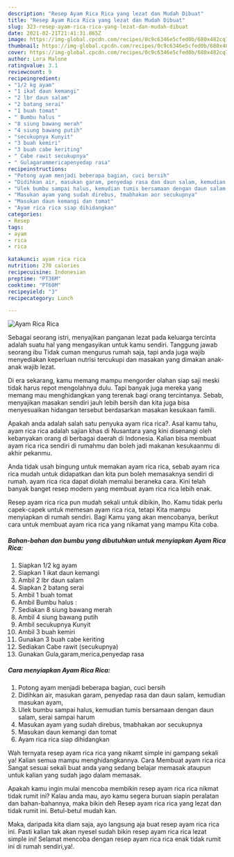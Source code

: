 ```yaml
---
description: "Resep Ayam Rica Rica yang lezat dan Mudah Dibuat"
title: "Resep Ayam Rica Rica yang lezat dan Mudah Dibuat"
slug: 323-resep-ayam-rica-rica-yang-lezat-dan-mudah-dibuat
date: 2021-02-21T21:41:31.865Z
image: https://img-global.cpcdn.com/recipes/0c9c6346e5cfed0b/680x482cq70/ayam-rica-rica-foto-resep-utama.jpg
thumbnail: https://img-global.cpcdn.com/recipes/0c9c6346e5cfed0b/680x482cq70/ayam-rica-rica-foto-resep-utama.jpg
cover: https://img-global.cpcdn.com/recipes/0c9c6346e5cfed0b/680x482cq70/ayam-rica-rica-foto-resep-utama.jpg
author: Lora Malone
ratingvalue: 3.1
reviewcount: 9
recipeingredient:
- "1/2 kg ayam"
- "1 ikat daun kemangi"
- "2 lbr daun salam"
- "2 batang serai"
- "1 buah tomat"
- " Bumbu halus "
- "8 siung bawang merah"
- "4 siung bawang putih"
- "secukupnya Kunyit"
- "3 buah kemiri"
- "3 buah cabe keriting"
- " Cabe rawit secukupnya"
- " Gulagarammericapenyedap rasa"
recipeinstructions:
- "Potong ayam menjadi beberapa bagian, cuci bersih"
- "Didihkan air, masukan garam, penyedap rasa dan daun salam, kemudian masukan ayam,"
- "Ulek bumbu sampai halus, kemudian tumis bersamaan dengan daun salam, serai sampai harum"
- "Masukan ayam yang sudah direbus, tmabhakan aor secukupnya"
- "Masukan daun kemangi dan tomat"
- "Ayam rica rica siap dihidangkan"
categories:
- Resep
tags:
- ayam
- rica
- rica

katakunci: ayam rica rica 
nutrition: 270 calories
recipecuisine: Indonesian
preptime: "PT36M"
cooktime: "PT60M"
recipeyield: "3"
recipecategory: Lunch

---
```



![Ayam Rica Rica](https://img-global.cpcdn.com/recipes/0c9c6346e5cfed0b/680x482cq70/ayam-rica-rica-foto-resep-utama.jpg)

Sebagai seorang istri, menyajikan panganan lezat pada keluarga tercinta adalah suatu hal yang mengasyikan untuk kamu sendiri. Tanggung jawab seorang ibu Tidak cuman mengurus rumah saja, tapi anda juga wajib menyediakan keperluan nutrisi tercukupi dan masakan yang dimakan anak-anak wajib lezat.

Di era  sekarang, kamu memang mampu mengorder olahan siap saji meski tidak harus repot mengolahnya dulu. Tapi banyak juga mereka yang memang mau menghidangkan yang terenak bagi orang tercintanya. Sebab, menyajikan masakan sendiri jauh lebih bersih dan kita juga bisa menyesuaikan hidangan tersebut berdasarkan masakan kesukaan famili. 



Apakah anda adalah salah satu penyuka ayam rica rica?. Asal kamu tahu, ayam rica rica adalah sajian khas di Nusantara yang kini disenangi oleh kebanyakan orang di berbagai daerah di Indonesia. Kalian bisa membuat ayam rica rica sendiri di rumahmu dan boleh jadi makanan kesukaanmu di akhir pekanmu.

Anda tidak usah bingung untuk memakan ayam rica rica, sebab ayam rica rica mudah untuk didapatkan dan kita pun boleh memasaknya sendiri di rumah. ayam rica rica dapat diolah memalui beraneka cara. Kini telah banyak banget resep modern yang membuat ayam rica rica lebih enak.

Resep ayam rica rica pun mudah sekali untuk dibikin, lho. Kamu tidak perlu capek-capek untuk memesan ayam rica rica, tetapi Kita mampu menyiapkan di rumah sendiri. Bagi Kamu yang akan mencobanya, berikut cara untuk membuat ayam rica rica yang nikamat yang mampu Kita coba.

<!--inarticleads1-->

##### Bahan-bahan dan bumbu yang dibutuhkan untuk menyiapkan Ayam Rica Rica:

1. Siapkan 1/2 kg ayam
1. Siapkan 1 ikat daun kemangi
1. Ambil 2 lbr daun salam
1. Siapkan 2 batang serai
1. Ambil 1 buah tomat
1. Ambil  Bumbu halus :
1. Sediakan 8 siung bawang merah
1. Ambil 4 siung bawang putih
1. Ambil secukupnya Kunyit
1. Ambil 3 buah kemiri
1. Gunakan 3 buah cabe keriting
1. Sediakan  Cabe rawit (secukupnya)
1. Gunakan  Gula,garam,merica,penyedap rasa




<!--inarticleads2-->

##### Cara menyiapkan Ayam Rica Rica:

1. Potong ayam menjadi beberapa bagian, cuci bersih
1. Didihkan air, masukan garam, penyedap rasa dan daun salam, kemudian masukan ayam,
1. Ulek bumbu sampai halus, kemudian tumis bersamaan dengan daun salam, serai sampai harum
1. Masukan ayam yang sudah direbus, tmabhakan aor secukupnya
1. Masukan daun kemangi dan tomat
1. Ayam rica rica siap dihidangkan




Wah ternyata resep ayam rica rica yang nikamt simple ini gampang sekali ya! Kalian semua mampu menghidangkannya. Cara Membuat ayam rica rica Sangat sesuai sekali buat anda yang sedang belajar memasak ataupun untuk kalian yang sudah jago dalam memasak.

Apakah kamu ingin mulai mencoba membikin resep ayam rica rica nikmat tidak rumit ini? Kalau anda mau, ayo kamu segera buruan siapin peralatan dan bahan-bahannya, maka bikin deh Resep ayam rica rica yang lezat dan tidak rumit ini. Betul-betul mudah kan. 

Maka, daripada kita diam saja, ayo langsung aja buat resep ayam rica rica ini. Pasti kalian tak akan nyesel sudah bikin resep ayam rica rica lezat simple ini! Selamat mencoba dengan resep ayam rica rica enak tidak rumit ini di rumah sendiri,ya!.

